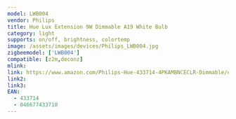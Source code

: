 ```yaml
---
model: LWB004
vendor: Philips
title: Hue Lux Extension 9W Dimmable A19 White Bulb
category: light
supports: on/off, brightness, colortemp
image: /assets/images/devices/Philips_LWB004.jpg
zigbeemodel: ['LWB004']
compatible: [z2m,deconz]
mlink: 
link: https://www.amazon.com/Philips-Hue-433714-4PKAMBNCECLR-Dimmable/dp/B00O0EZ94O
link2: 
link3: 
EAN: 
  - 433714
  - 046677433710
---
```


